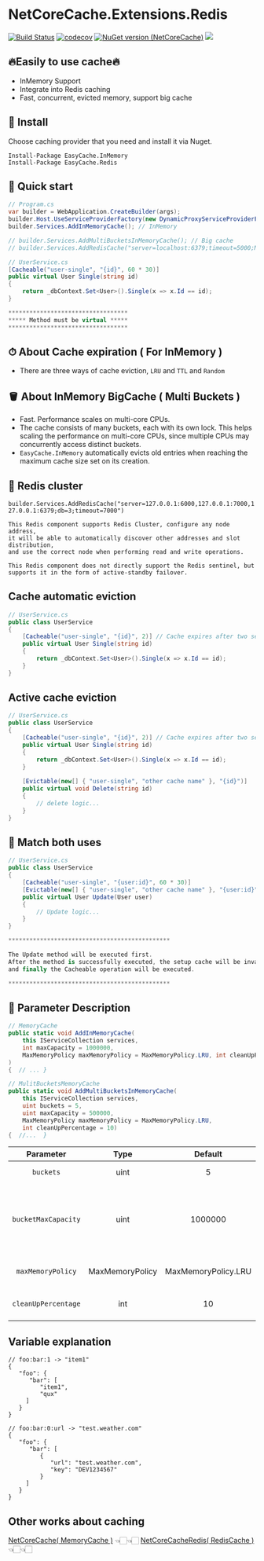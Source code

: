 # NetCoreCache.Extensions.Redis

[![Build Status](https://github.com/sj-distributor/EasyCache/actions/workflows/dotnet.yml/badge.svg?branch=main)](https://github.com/sj-distributor/EasyCache/actions?query=branch%3Amain)
[![codecov](https://codecov.io/gh/sj-distributor/EasyCache/branch/master/graph/badge.svg?token=XV3W873RGV)](https://codecov.io/gh/sj-distributor/core-cache.Extensions.Redis)
[![NuGet version (NetCoreCache)](https://img.shields.io/nuget/v/NetCoreCacheRedis.svg?style=flat-square)](https://www.nuget.org/packages/NetCoreCacheRedis/)
![](https://img.shields.io/badge/license-MIT-green)

## 🔥Easily to use cache🔥

* InMemory Support
* Integrate into Redis caching
* Fast, concurrent, evicted memory, support big cache

## 🤟 Install
Choose caching provider that you need and install it via Nuget.
```
Install-Package EasyCache.InMemory
Install-Package EasyCache.Redis
```

## 🚀 Quick start

```C#
// Program.cs
var builder = WebApplication.CreateBuilder(args);
builder.Host.UseServiceProviderFactory(new DynamicProxyServiceProviderFactory());
builder.Services.AddInMemoryCache(); // InMemory

// builder.Services.AddMultiBucketsInMemoryCache(); // Big cache
// builder.Services.AddRedisCache("server=localhost:6379;timeout=5000;MaxMessageSize=1024000;Expire=3600") // Redis 

// UserService.cs
[Cacheable("user-single", "{id}", 60 * 30)]
public virtual User Single(string id)
{
    return _dbContext.Set<User>().Single(x => x.Id == id);
}

**********************************
***** Method must be virtual *****
**********************************
```

## ⏱ About Cache expiration ( For InMemory )
* There are three ways of cache eviction, `LRU` and `TTL` and `Random`

## 🪣 About InMemory BigCache ( Multi Buckets )
* Fast. Performance scales on multi-core CPUs.
* The cache consists of many buckets, each with its own lock. This helps scaling the performance on multi-core CPUs,
  since multiple CPUs may concurrently access distinct buckets.
* `EasyCache.InMemory` automatically evicts old entries when reaching the maximum cache size set on its creation.


## 📌 Redis cluster

`builder.Services.AddRedisCache("server=127.0.0.1:6000,127.0.0.1:7000,127.0.0.1:6379;db=3;timeout=7000")`

```
This Redis component supports Redis Cluster, configure any node address, 
it will be able to automatically discover other addresses and slot distribution,
and use the correct node when performing read and write operations.

This Redis component does not directly support the Redis sentinel, but supports it in the form of active-standby failover.
```

## Cache automatic eviction

```C#
// UserService.cs
public class UserService
{
    [Cacheable("user-single", "{id}", 2)] // Cache expires after two seconds
    public virtual User Single(string id)
    {
        return _dbContext.Set<User>().Single(x => x.Id == id);
    }
}

```

## Active cache eviction

```C#
// UserService.cs
public class UserService
{
    [Cacheable("user-single", "{id}", 2)] // Cache expires after two seconds
    public virtual User Single(string id)
    {
        return _dbContext.Set<User>().Single(x => x.Id == id);
    }
    
    [Evictable(new[] { "user-single", "other cache name" }, "{id}")]
    public virtual void Delete(string id)
    {
        // delete logic...
    }
}

```

## 👻 Match both uses

```C#
// UserService.cs
public class UserService
{
    [Cacheable("user-single", "{user:id}", 60 * 30)]
    [Evictable(new[] { "user-single", "other cache name" }, "{user:id}")] // 
    public virtual User Update(User user)
    {
        // Update logic...
    }
}

**********************************************

The Update method will be executed first. 
After the method is successfully executed, the setup cache will be invalidated,
and finally the Cacheable operation will be executed.

**********************************************
```

## 🎃 Parameter Description

```c#
// MemoryCache
public static void AddInMemoryCache(
    this IServiceCollection services, 
    int maxCapacity = 1000000,
    MaxMemoryPolicy maxMemoryPolicy = MaxMemoryPolicy.LRU, int cleanUpPercentage = 10
)
{  // ... }

// MulitBucketsMemoryCache
public static void AddMultiBucketsInMemoryCache(
    this IServiceCollection services,
    uint buckets = 5,
    uint maxCapacity = 500000,
    MaxMemoryPolicy maxMemoryPolicy = MaxMemoryPolicy.LRU,
    int cleanUpPercentage = 10)
{  //...  }
```

|                          Parameter                           | Type |       Default       | Require | Explain                                                                                                                                     |
|:------------------------------------------------------------:|:----:|:-------------------:|:-------:|---------------------------------------------------------------------------------------------------------------------------------------------|
| `buckets` | uint | 5 | false | The number of containers to store the cache, up to 128                                                                                      |
|                     `bucketMaxCapacity`                      | uint |       1000000       |  false  | (MemoryCache) Initialize capacity <br/>  <br/> (MulitBucketsMemroyCache) The capacity of each barrel, it is recommended that 500,000 ~ 1,000,000 |
|                      `maxMemoryPolicy`                       | MaxMemoryPolicy | MaxMemoryPolicy.LRU |  false  | LRU = Least Recently Used , TTL = Time To Live, Or RANDOM                                                                                   |
|                     `cleanUpPercentage`                      | int |         10          |  false  | After the capacity is removed, the percentage deleted                                                                                       |  


## Variable explanation

```
// foo:bar:1 -> "item1"
{
   "foo": {
      "bar": [
         "item1",
         "qux"
     ]
   }
}

// foo:bar:0:url -> "test.weather.com"
{
   "foo": {
      "bar": [
         {
            "url": "test.weather.com",
            "key": "DEV1234567"
         }
     ]
   }
}
```

## Other works about caching 
[NetCoreCache( MemoryCache )](https://github.com/sj-distributor/core-cache) 👈🏻👈🏻
[NetCoreCacheRedis( RedisCache )](https://github.com/sj-distributor/core-cache.Extensions.Redis) 👈🏻👈🏻